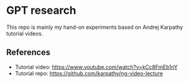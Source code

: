 # GPT research

This repo is mainly my hand-on experiments based on Andrej Karpathy tutorial videos.

## References

- Tutorial video: https://www.youtube.com/watch?v=kCc8FmEb1nY
- Tutorial repo: https://github.com/karpathy/ng-video-lecture